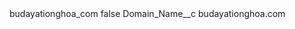 <?xml version="1.0" encoding="UTF-8"?>
<CustomMetadata xmlns="http://soap.sforce.com/2006/04/metadata" xmlns:xsi="http://www.w3.org/2001/XMLSchema-instance" xmlns:xsd="http://www.w3.org/2001/XMLSchema">
    <label>budayationghoa_com</label>
    <protected>false</protected>
    <values>
        <field>Domain_Name__c</field>
        <value xsi:type="xsd:string">budayationghoa.com</value>
    </values>
</CustomMetadata>
